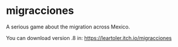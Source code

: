 # migracciones
A serious game about the migration across Mexico. 

You can download version .8 in: https://leartoler.itch.io/migracciones
